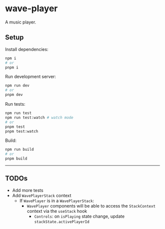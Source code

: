 # wave-player

A music player.

## Setup

Install dependencies:

```zsh
npm i
# or
pnpm i
```

Run development server:

```zsh
npm run dev
# or
pnpm dev
```

Run tests:

```zsh
npm run test
npm run test:watch # watch mode
# or
pnpm test
pnpm test:watch
```

Build:

```zsh
npm run build
# or
pnpm build
```

---

## TODOs

- Add more tests
- Add `WavePlayerStack` context
  - If `WavePlayer` is in a `WavePlayerStack`:
    - `WavePlayer` components will be able to access the `StackContext` context via the `useStack` hook
      - `Controls`: on `isPlaying` state change, update `stackState.activePlayerId`
